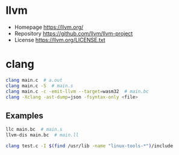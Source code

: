 # llvm

- Homepage https://llvm.org/
- Repository https://github.com/llvm/llvm-project
- License https://llvm.org/LICENSE.txt

# clang

```sh
clang main.c  # a.out
clang main.c -S  # main.s
clang main.c -c -emit-llvm --target=wasm32  # main.bc
clang -Xclang -ast-dump=json -fsyntax-only <file>
```

## Examples

```sh
llc main.bc  # main.s
llvm-dis main.bc  # main.ll

clang test.c -I $(find /usr/lib -name "linux-tools-*")/include
```
